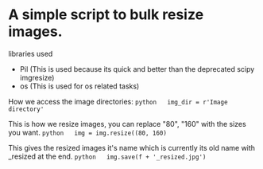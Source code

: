 # A simple script to bulk resize images.

libraries used 
- Pil (This is used because its quick and better than the deprecated scipy imgresize)
- os (This is used for os related tasks)

How we access the image directories:
```python	img_dir = r'Image directory' ```

This is how we resize images, you can replace "80", "160" with the sizes you want.
```python	img = img.resize((80, 160) ```
  
  
This gives the resized images it's name which is currently its old name with _resized at the end.
	```python	img.save(f + '_resized.jpg') ```

